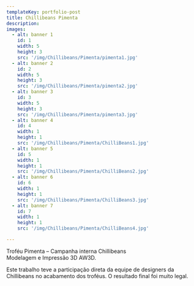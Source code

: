 ```yaml
---
templateKey: portfolio-post
title: Chillibeans Pimenta
description: 
images:
  - alt: banner 1
    id: 1
    width: 5
    height: 3
    src: '/img/Chillibeans/Pimenta/pimenta1.jpg'
  - alt: banner 2
    id: 2
    width: 5
    height: 3
    src: '/img/Chillibeans/Pimenta/pimenta2.jpg'
  - alt: banner 3
    id: 3
    width: 5
    height: 3
    src: '/img/Chillibeans/Pimenta/pimenta3.jpg'
  - alt: banner 4
    id: 4
    width: 1
    height: 1
    src: '/img/Chillibeans/Pimenta/ChilliBeans1.jpg'
  - alt: banner 5
    id: 5
    width: 1
    height: 1
    src: '/img/Chillibeans/Pimenta/ChilliBeans2.jpg'
  - alt: banner 6
    id: 6
    width: 1
    height: 1
    src: '/img/Chillibeans/Pimenta/ChilliBeans3.jpg'
  - alt: banner 7
    id: 7
    width: 1
    height: 1
    src: '/img/Chillibeans/Pimenta/ChilliBeans4.jpg'

---
```

Troféu Pimenta – Campanha interna Chillibeans<br/>
Modelagem e Impressão 3D AW3D.

Este trabalho teve a participação direta da equipe de designers da Chillibeans no acabamento dos troféus. O resultado final foi muito legal.